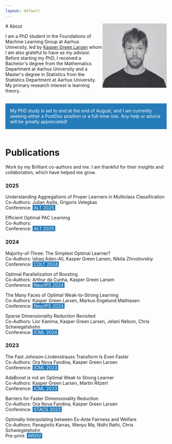 ```yaml
---
layout: default
---
```


<img src="Untitled.png" align="right" width="200px"/>
# About

I am a PhD student in the Foundations of Machine Learning Group at Aarhus University, led by [Kasper Green Larsen](https://cs.au.dk/~larsen/) whom I am also grateful to have as my advisor. Before starting my PhD, I received a Bachelor's degree from the Mathematics Department at Aarhus University and a Master's degree in Statistics from the Statistics Department at Aarhus University. My primary research interest is learning theory.

<br/>
<div class="warning" style='padding:0.05em; background-color:#267CB9; color:white'>
<span>
<p style='margin-top:0.3em; text-align:center'>
<b></b></p>
<p style='margin-left:1em;'>
My PhD study is set to end at the end of August, and I am currently seeking either a PostDoc position or a full-time role. Any help or advice will be greatly appreciated!
</p>
<p style='margin-bottom:1em; margin-right:0.3em; text-align:right; font-family:Georgia'> <b></b> <i></i>
</p></span>
</div>
<span style="color:white; background-color:white">l</span>

# Publications
Work by my Brilliant co-authors and me. I am thankful for their insights and collaboration, which have helped me grow.

### 2025

Understanding Aggregations of Proper Learners in Multiclass Classification\
Co-Authors: Julian Asilis, Grigoris Velegkas\
Conference: <span style="color:#267CB9; background-color:#267CB9">l</span><span style="color:white; background-color:#267CB9">ALT 2025</span><span style="color:#267CB9; background-color:#267CB9">l</span>

Efficient Optimal PAC Learning\
Co-Authors: \
Conference: <span style="color:#267CB9; background-color:#267CB9">l</span><span style="color:white; background-color:#267CB9">ALT 2025</span><span style="color:#267CB9; background-color:#267CB9">l</span>


### 2024

Majority-of-Three: The Simplest Optimal Learner?\
Co-Authors: Ishaq Aden-Ali, Kasper Green Larsen, Nikita Zhivotovskiy\
Conference: <span style="color:#267CB9; background-color:#267CB9">l</span><span style="color:white; background-color:#267CB9">COLT 2024</span><span style="color:#267CB9; background-color:#267CB9">l</span>

Optimal Parallelization of Boosting\
Co-Authors: Arthur da Cunha, Kasper Green Larsen\
Conference: <span style="color:#267CB9; background-color:#267CB9">l</span><span style="color:white; background-color:#267CB9">NeurIPS 2024</span><span style="color:#267CB9; background-color:#267CB9">l</span>

The Many Faces of Optimal Weak-to-Strong Learning\
Co-Authors: Kasper Green Larsen, Markus Engelund Mathiasen\
Conference: <span style="color:#267CB9; background-color:#267CB9">l</span><span style="color:white; background-color:#267CB9">NeurIPS 2024</span><span style="color:#267CB9; background-color:#267CB9">l</span>

Sparse Dimensionality Reduction Revisited\
Co-Authors: Lior Kamma, Kasper Green Larsen, Jelani Nelson, Chris Schwiegelshohn\
Conference: <span style="color:#267CB9; background-color:#267CB9">l</span><span style="color:white; background-color:#267CB9">ICML 2024</span><span style="color:#267CB9; background-color:#267CB9">l</span>


### 2023
The Fast Johnson-Lindenstrauss Transform Is Even Faster\
Co-Authors: Ora Nova Fandina, Kasper Green Larsen\
Conference: <span style="color:#267CB9; background-color:#267CB9">l</span><span style="color:white; background-color:#267CB9">ICML 2023</span><span style="color:#267CB9; background-color:#267CB9">l</span>

AdaBoost is not an Optimal Weak to Strong Learner\
Co-Authors: Kasper Green Larsen, Martin Ritzert\
Conference: <span style="color:#267CB9; background-color:#267CB9">l</span><span style="color:white; background-color:#267CB9">ICML 2023</span><span style="color:#267CB9; background-color:#267CB9">l</span>

Barriers for Faster Dimensionality Reduction\
Co-Authors: Ora Nova Fandina, Kasper Green Larsen\
Conference: <span style="color:#267CB9; background-color:#267CB9">l</span><span style="color:white; background-color:#267CB9">STACS 2023</span><span style="color:#267CB9; background-color:#267CB9">l</span>

Optimally Interpolating between Ex-Ante Fairness and Welfare\
Co-Authors: Panagiotis Karras, Wenyu Ma, Nidhi Rathi, Chris Schwiegelshohn\
Pre-print: <span style="color:#267CB9; background-color:#267CB9">l</span><span style="color:white; background-color:#267CB9">ARXIV</span><span style="color:#267CB9; background-color:#267CB9">l</span>


